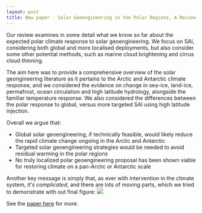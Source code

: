 ```yaml
---
layout: post
title: New paper - Solar Geoengineering in the Polar Regions, A Review
---
```


Our review examines in some detail what we know so far about the expected polar climate response to solar geoengineering. We focus on SAI, considering both global and more localised deployments, but also consider some other potential methods, such as marine cloud brightening and cirrus cloud thinning. 

The aim here was to provide a comprehensive overview of the solar geongineering literature as it pertains to the Arctic and Antarctic climate response, and we considered the evidence on change in sea-ice, land-ice, permafrost, ocean circulation and high latitude hydrology, alongside the familiar temperature response. We also considered the differences between the polar response to global, versus more targeted SAI using high latitude injection. 

Overall we argue that:
- Global solar geoengineering, if technically feasible, would likely reduce the rapid climate change ongoing in the Arctic and Antarctic
- Targeted solar geoengineering strategies would be needed to avoid residual warming in the polar regions
- No truly localized polar geoengineering proposal has been shown viable for restoring climate on a pan-Arctic or Antarctic scale

Another key message is simply that, as ever with intervention in the climate system, *it's complicated*, and there are lots of moving parts, which we tried to demonstrate with out final figure: 
![](PolarGeo.jpg)

See the [paper here](https://agupubs.onlinelibrary.wiley.com/doi/full/10.1029/2023EF003679) for more. 
